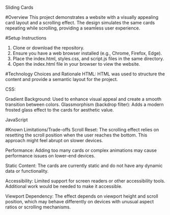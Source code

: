 Sliding Cards

#Overview
This project demonstrates a website with a visually appealing card layout and a scrolling effect. The design simulates the same cards repeating while scrolling, providing a seamless user experience.

#Setup Instructions
1. Clone or download the repository.
2. Ensure you have a web browser installed (e.g., Chrome, Firefox, Edge).
3. Place the index.html, styles.css, and script.js files in the same directory.
4. Open the index.html file in your browser to view the website.

#Technology Choices and Rationale
HTML:
HTML was used to structure the content and provide a semantic layout for the project.

CSS:

Gradient Background: Used to enhance visual appeal and create a smooth transition between colors.
Glassmorphism (backdrop filter): Adds a modern frosted glass effect to the cards for aesthetic value.

JavaScript

#Known Limitations/Trade-offs
Scroll Reset:
The scrolling effect relies on resetting the scroll position when the user reaches the bottom. This approach might feel abrupt on slower devices.

Performance:
Adding too many cards or complex animations may cause performance issues on lower-end devices.

Static Content:
The cards are currently static and do not have any dynamic data or functionality.

Accessibility:
Limited support for screen readers or other accessibility tools. Additional work would be needed to make it accessible.

Viewport Dependency:
The effect depends on viewport height and scroll position, which may behave differently on devices with unusual aspect ratios or scrolling mechanisms.